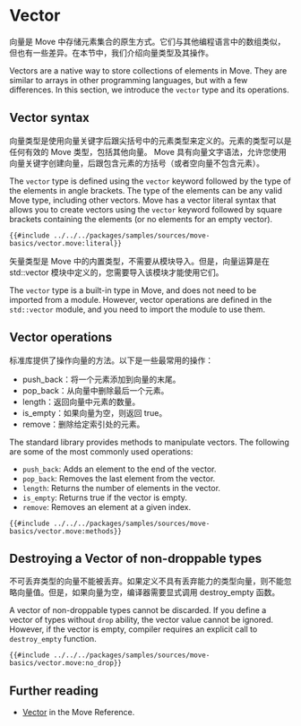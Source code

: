 # Vector

向量是 Move 中存储元素集合的原生方式。它们与其他编程语言中的数组类似，但也有一些差异。在本节中，我们介绍向量类型及其操作。

Vectors are a native way to store collections of elements in Move. They are similar to arrays in
other programming languages, but with a few differences. In this section, we introduce the `vector`
type and its operations.

## Vector syntax

向量类型是使用向量关键字后跟尖括号中的元素类型来定义的。元素的类型可以是任何有效的 Move 类型，包括其他向量。 Move 具有向量文字语法，允许您使用向量关键字创建向量，后跟包含元素的方括号（或者空向量不包含元素）。

The `vector` type is defined using the `vector` keyword followed by the type of the elements in
angle brackets. The type of the elements can be any valid Move type, including other vectors. Move
has a vector literal syntax that allows you to create vectors using the `vector` keyword followed by
square brackets containing the elements (or no elements for an empty vector).

```move
{{#include ../../../packages/samples/sources/move-basics/vector.move:literal}}
```

矢量类型是 Move 中的内置类型，不需要从模块导入。但是，向量运算是在 std::vector 模块中定义的，您需要导入该模块才能使用它们。

The `vector` type is a built-in type in Move, and does not need to be imported from a module.
However, vector operations are defined in the `std::vector` module, and you need to import the
module to use them.

## Vector operations

标准库提供了操作向量的方法。以下是一些最常用的操作：

- push_back：将一个元素添加到向量的末尾。
- pop_back：从向量中删除最后一个元素。
- length：返回向量中元素的数量。
- is_empty：如果向量为空，则返回 true。
- remove：删除给定索引处的元素。

The standard library provides methods to manipulate vectors. The following are some of the most
commonly used operations:

- `push_back`: Adds an element to the end of the vector.
- `pop_back`: Removes the last element from the vector.
- `length`: Returns the number of elements in the vector.
- `is_empty`: Returns true if the vector is empty.
- `remove`: Removes an element at a given index.

```move
{{#include ../../../packages/samples/sources/move-basics/vector.move:methods}}
```

## Destroying a Vector of non-droppable types

不可丢弃类型的向量不能被丢弃。如果定义不具有丢弃能力的类型向量，则不能忽略向量值。但是，如果向量为空，编译器需要显式调用 destroy_empty 函数。

A vector of non-droppable types cannot be discarded. If you define a vector of types without `drop`
ability, the vector value cannot be ignored. However, if the vector is empty, compiler requires an
explicit call to `destroy_empty` function.

```move
{{#include ../../../packages/samples/sources/move-basics/vector.move:no_drop}}
```

## Further reading

- [Vector](/reference/primitive-types/vector.html) in the Move Reference.
